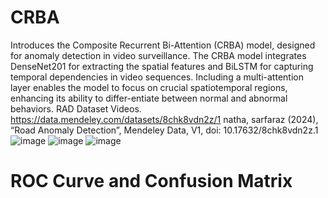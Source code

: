 # CRBA
Introduces the Composite Recurrent Bi-Attention (CRBA) model, designed for anomaly detection in video surveillance. The  CRBA model integrates DenseNet201 for extracting the spatial features and BiLSTM for capturing temporal dependencies in video sequences. Including a multi-attention layer enables the model to focus on crucial spatiotemporal regions, enhancing its ability to differ-entiate between normal and abnormal behaviors.
RAD Dataset Videos. 
https://data.mendeley.com/datasets/8chk8vdn2z/1
natha, sarfaraz (2024), “Road Anomaly Detection”, Mendeley Data, V1, doi: 10.17632/8chk8vdn2z.1
![image](https://github.com/user-attachments/assets/6822b3e1-c763-4b99-ae76-7f0c41e76293)
![image](https://github.com/user-attachments/assets/5c3474a4-7893-4406-8562-118b405d97ab)
![image](https://github.com/user-attachments/assets/f8b561b3-36a6-4003-b59e-da89322d25b3)


# ROC Curve and Confusion Matrix 



